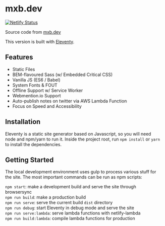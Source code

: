 # mxb.dev

[![Netlify Status](https://api.netlify.com/api/v1/badges/57999461-2350-4da3-8788-ca4e0e6dcb30/deploy-status)](https://app.netlify.com/sites/mxb/deploys)  

Source code from [mxb.dev](https://mxb.dev)

This version is built with [Eleventy](https://www.11ty.io).

## Features

* Static Files
* BEM-flavoured Sass (w/ Embedded Critical CSS)
* Vanilla JS (ES6 / Babel)
* System Fonts & FOUT
* Offline Support w/ Service Worker
* Webmention.io Support
* Auto-publish notes on twitter via AWS Lambda Function
* Focus on Speed and Accessibility

## Installation

Eleventy is a static site generator based on Javascript, so you will need node and npm/yarn to run it.
Inside the project root, run `npm install` or `yarn` to install the dependencies.

## Getting Started

The local development environment uses gulp to process various stuff for the site.
The most important commands can be run as npm scripts:

`npm start`: make a development build and serve the site through browsersync  
`npm run build`: make a production build  
`npm run serve`: serve the current build `dist` directory  
`npm run debug`: start Eleventy in debug mode and serve the site  
`npm run serve:lambda`: serve lambda functions with netlify-lambda  
`npm run build:lambda`: compile lambda functions for production  
